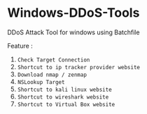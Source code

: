 # Windows-DDoS-Tools
DDoS Attack Tool for windows using Batchfile

Feature : 
1. ``Check Target Connection``
2. ``Shortcut to ip tracker provider website``
3. ``Download nmap / zenmap``
4. ``NSLookup Target``
5. ``Shortcut to kali linux website``
6. ``Shortcut to wireshark website``
7. ``Shortcut to Virtual Box website``

